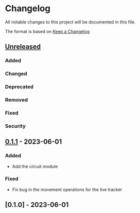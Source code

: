 # Changelog
All notable changes to this project will be documented in this file.

The format is based on [Keep a Changelog](https://keepachangelog.com/en/1.0.0/)

## [Unreleased]
### Added
### Changed
### Deprecated
### Removed
### Fixed
### Security

## [0.1.1] - 2023-06-01
### Added
- Add the circuit module
### Fixed
- Fix bug in the movement operations for the live tracker

## [0.1.0] - 2023-06-01

[Unreleased]: https://github.com/taeruh/pauli_tracker/compare/v0.1.1...HEAD
[0.1.1]: https://github.com/taeruh/pauli_tracker/compare/v0.1.0...v0.1.1

